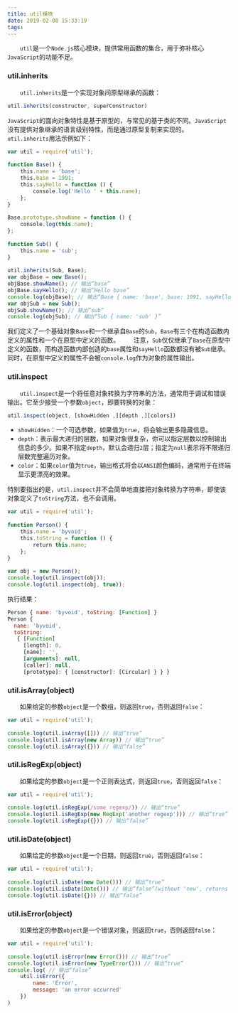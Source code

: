 ```yaml
---
title: util模块
date: 2019-02-08 15:33:19
tags:
---
```

&emsp;&emsp;`util`是一个`Node.js`核心模块，提供常用函数的集合，用于弥补核心`JavaScript`的功能不足。

### util.inherits

&emsp;&emsp;`util.inherits`是一个实现对象间原型继承的函数：

``` javascript
util.inherits(constructor, superConstructor)
```

`JavaScript`的面向对象特性是基于原型的，与常见的基于类的不同。`JavaScript`没有提供对象继承的语言级别特性，而是通过原型复制来实现的。
&emsp;&emsp;`util.inherits`用法示例如下：

``` javascript
var util = require('util');
​
function Base() {
    this.name = 'base';
    this.base = 1991;
    this.sayHello = function () {
        console.log('Hello ' + this.name);
    };
}
​
Base.prototype.showName = function () {
    console.log(this.name);
};
​
function Sub() {
    this.name = 'sub';
}
​
util.inherits(Sub, Base);
var objBase = new Base();
objBase.showName(); // 输出“base”
objBase.sayHello(); // 输出“Hello base”
console.log(objBase); // 输出“Base { name: 'base', base: 1991, sayHello: [Function] }”
var objSub = new Sub();
objSub.showName(); // 输出“sub”
console.log(objSub); // 输出“Sub { name: 'sub' }”
```

我们定义了一个基础对象`Base`和一个继承自`Base`的`Sub`，`Base`有三个在构造函数内定义的属性和一个在原型中定义的函数。
&emsp;&emsp;注意，`Sub`仅仅继承了`Base`在原型中定义的函数，而构造函数内部创造的`base`属性和`sayHello`函数都没有被`Sub`继承。同时，在原型中定义的属性不会被`console.log`作为对象的属性输出。

### util.inspect

&emsp;&emsp;`util.inspect`是一个将任意对象转换为字符串的方法，通常用于调试和错误输出。它至少接受一个参数`object`，即要转换的对象：

``` javascript
util.inspect(object, [showHidden ,][depth ,][colors])
```

- `showHidden`：一个可选参数，如果值为`true`，将会输出更多隐藏信息。
- `depth`：表示最大递归的层数，如果对象很复杂，你可以指定层数以控制输出信息的多少。如果不指定`depth`，默认会递归`2`层；指定为`null`表示将不限递归层数完整遍历对象。
- `color`：如果`color`值为`true`，输出格式将会以`ANSI`颜色编码，通常用于在终端显示更漂亮的效果。

特别要指出的是，`util.inspect`并不会简单地直接把对象转换为字符串，即使该对象定义了`toString`方法，也不会调用。

``` javascript
var util = require('util');
​
function Person() {
    this.name = 'byvoid';
    this.toString = function () {
        return this.name;
    };
}
​
var obj = new Person();
console.log(util.inspect(obj));
console.log(util.inspect(obj, true));
```

执行结果：

``` javascript
Person { name: 'byvoid', toString: [Function] }
Person {
  name: 'byvoid',
  toString:
   { [Function]
     [length]: 0,
     [name]: '',
     [arguments]: null,
     [caller]: null,
     [prototype]: { [constructor]: [Circular] } } }
```

### util.isArray(object)

&emsp;&emsp;如果给定的参数`object`是一个数组，则返回`true`，否则返回`false`：

``` javascript
var util = require('util');
​
console.log(util.isArray([])) // 输出“true”
console.log(util.isArray(new Array)) // 输出“true”
console.log(util.isArray({})) // 输出“false”
```

### util.isRegExp(object)

&emsp;&emsp;如果给定的参数`object`是一个正则表达式，则返回`true`，否则返回`false`：

``` javascript
var util = require('util');
​
console.log(util.isRegExp(/some regexp/)) // 输出“true”
console.log(util.isRegExp(new RegExp('another regexp'))) // 输出“true”
console.log(util.isRegExp({})) // 输出“false”
```

### util.isDate(object)

&emsp;&emsp;如果给定的参数`object`是一个日期，则返回`true`，否则返回`false`：

``` javascript
var util = require('util');
​
console.log(util.isDate(new Date())) // 输出“true”
console.log(util.isDate(Date())) // 输出“false”(without 'new', returns a String)
console.log(util.isDate({})) // 输出“false”
```

### util.isError(object)

&emsp;&emsp;如果给定的参数`object`是一个错误对象，则返回`true`，否则返回`false`：

``` javascript
var util = require('util');
​
console.log(util.isError(new Error())) // 输出“true”
console.log(util.isError(new TypeError())) // 输出“true”
console.log( // 输出“false”
    util.isError({
        name: 'Error',
        message: 'an error occurred'
    })
)
```